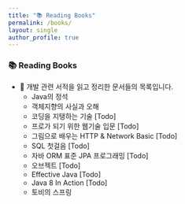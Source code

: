 ```yaml
---
title: "📚 Reading Books"
permalink: /books/
layout: single
author_profile: true
---
```


### 📚 Reading Books

* 📖 개발 관련 서적을 읽고 정리한 문서들의 목록입니다.
  * Java의 정석
  * 객체지향의 사실과 오해
  * 코딩을 지탱하는 기술 [Todo]
  * 프로가 되기 위한 웹기술 입문 [Todo]
  * 그림으로 배우는 HTTP & Network Basic [Todo]
  * SQL 첫걸음 [Todo]
  * 자바 ORM 표준 JPA 프로그래밍 [Todo]
  * 오브젝트 [Todo]
  * Effective Java [Todo]
  * Java 8 In Action [Todo]
  * 토비의 스프링
